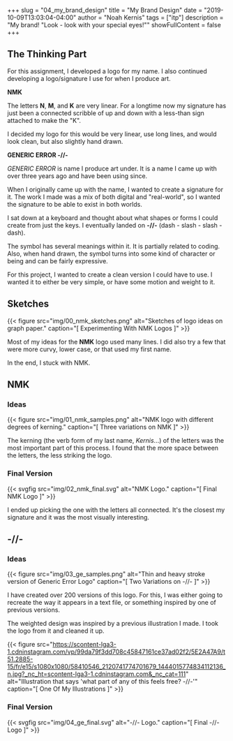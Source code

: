 +++
slug = "04_my_brand_design"
title = "My Brand Design"
date = "2019-10-09T13:03:04-04:00"
author = "Noah Kernis"
tags = ["itp"]
description = "My brand! \"Look - look with your special eyes!\""
showFullContent = false
+++

<!-- ADD STYLE GUIDE, COLOR, INSPIRATION, MY SIGNATURE, MY FONT (GE AND NMK), MY USE OF THE DASH IN LANG WORKS FOR LOGO,AND MORE ON IDEAS -->

## The Thinking Part

For this assignment, I developed a logo for my name. I also continued developing a logo/signature I use for when I produce art.

**NMK**

The letters **N**, **M**, and **K** are very linear. For a longtime now my signature has just been a connected scribble of up and down with a less-than sign attached to make the "K". 

I decided my logo for this would be very linear, use long lines, and would look clean, but also slightly hand drawn. 

**GENERIC ERROR -//-**

*GENERIC ERROR* is name I produce art under. It is a name I came up with over three years ago and have been using since. 

When I originally came up with the name, I wanted to create a signature for it. The work I made was a mix of both digital and "real-world", so I wanted the signature to be able to exist in both worlds.

I sat down at a keyboard and thought about what shapes or forms I could create from just the keys. I eventually landed on **-//-** (dash - slash - slash - dash). 

The symbol has several meanings within it. It is partially related to coding. Also, when hand drawn, the symbol turns into some kind of character or being and can be fairly expressive.

For this project, I wanted to create a clean version I could have to use. I wanted it to either be very simple, or have some motion and weight to it. 

## Sketches

{{< figure src="img/00_nmk_sketches.png" alt="Sketches of logo ideas on graph paper." caption="[ Experimenting With NMK Logos ]" >}}

Most of my ideas for the **NMK** logo used many lines. I did also try a few that were more curvy, lower case, or that used my first name.

In the end, I stuck with NMK.

## NMK

### Ideas

{{< figure src="img/01_nmk_samples.png" alt="NMK logo with different degrees of kerning." caption="[ Three variations on NMK ]" >}}

The kerning (the verb form of my last name, *Kernis*...) of the letters was the most important part of this process. I found that the more space between the letters, the less striking the logo.

### Final Version

{{< svgfig src="img/02_nmk_final.svg" alt="NMK Logo." caption="[ Final NMK Logo ]" >}}

I ended up picking the one with the letters all connected. It's the closest my signature and it was the most visually interesting. 

## -//-

### Ideas

{{< figure src="img/03_ge_samples.png" alt="Thin and heavy stroke version of Generic Error Logo" caption="[ Two Variations on -//- ]" >}}

I have created over 200 versions of this logo. For this, I was either going to recreate the way it appears in a text file, or something inspired by one of previous versions.

The weighted design was inspired by a previous illustration I made. I took the logo from it and cleaned it up.

{{< figure src="https://scontent-lga3-1.cdninstagram.com/vp/99da79f3dd708c45847161ce37ad02f2/5E2A47A9/t51.2885-15/fr/e15/s1080x1080/58410546_2120741774701679_1444015774834112136_n.jpg?_nc_ht=scontent-lga3-1.cdninstagram.com&_nc_cat=111" alt="Illustration that says 'what part of any of this feels free? -//-'" caption="[ One Of My Illustrations ]" >}}

### Final Version

{{< svgfig src="img/04_ge_final.svg" alt="-//- Logo." caption="[ Final -//- Logo ]" >}}
